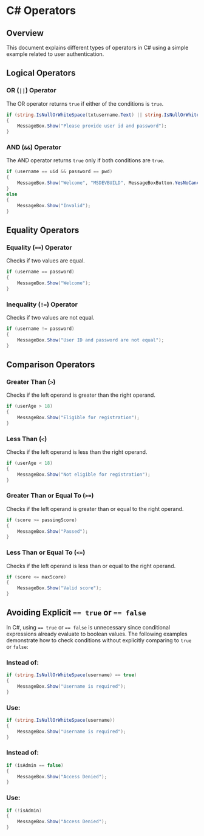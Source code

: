 # C# Operators

## Overview
This document explains different types of operators in C# using a simple example related to user authentication.

## Logical Operators

### OR (`||`) Operator
The OR operator returns `true` if either of the conditions is `true`.
```csharp
if (string.IsNullOrWhiteSpace(txtusername.Text) || string.IsNullOrWhiteSpace(pwpassword.Password))
{
    MessageBox.Show("Please provide user id and password");
}
```

### AND (`&&`) Operator
The AND operator returns `true` only if both conditions are `true`.
```csharp
if (username == uid && password == pwd)
{
    MessageBox.Show("Welcome", "MSDEVBUILD", MessageBoxButton.YesNoCancel, MessageBoxImage.Information);
}
else
{
    MessageBox.Show("Invalid");
}
```

## Equality Operators

### Equality (`==`) Operator
Checks if two values are equal.
```csharp
if (username == password)
{
    MessageBox.Show("Welcome");
}
```

### Inequality (`!=`) Operator
Checks if two values are not equal.
```csharp
if (username != password)
{
    MessageBox.Show("User ID and password are not equal");
}
```

## Comparison Operators

### Greater Than (`>`)
Checks if the left operand is greater than the right operand.
```csharp
if (userAge > 18)
{
    MessageBox.Show("Eligible for registration");
}
```

### Less Than (`<`)
Checks if the left operand is less than the right operand.
```csharp
if (userAge < 18)
{
    MessageBox.Show("Not eligible for registration");
}
```

### Greater Than or Equal To (`>=`)
Checks if the left operand is greater than or equal to the right operand.
```csharp
if (score >= passingScore)
{
    MessageBox.Show("Passed");
}
```

### Less Than or Equal To (`<=`)
Checks if the left operand is less than or equal to the right operand.
```csharp
if (score <= maxScore)
{
    MessageBox.Show("Valid score");
}
```

## Avoiding Explicit `== true` or `== false`
In C#, using `== true` or `== false` is unnecessary since conditional expressions already evaluate to boolean values. The following examples demonstrate how to check conditions without explicitly comparing to `true` or `false`:

### Instead of:
```csharp
if (string.IsNullOrWhiteSpace(username) == true)
{
    MessageBox.Show("Username is required");
}
```
### Use:
```csharp
if (string.IsNullOrWhiteSpace(username))
{
    MessageBox.Show("Username is required");
}
```

### Instead of:
```csharp
if (isAdmin == false)
{
    MessageBox.Show("Access Denied");
}
```
### Use:
```csharp
if (!isAdmin)
{
    MessageBox.Show("Access Denied");
}
```
